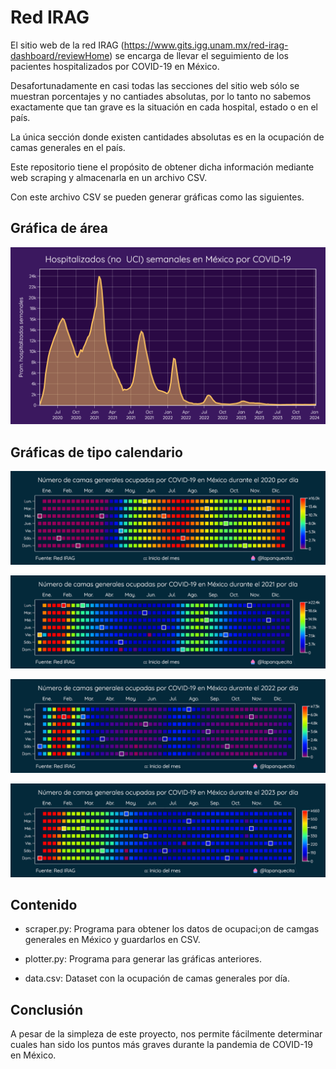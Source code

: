 # Red IRAG

El sitio web de la red IRAG (https://www.gits.igg.unam.mx/red-irag-dashboard/reviewHome) se encarga de llevar el seguimiento de los pacientes hospitalizados por COVID-19 en México.

Desafortunadamente en casi todas las secciones del sitio web sólo se muestran porcentajes y no cantiades absolutas, por lo tanto no sabemos exactamente que tan grave es la situación en cada hospital, estado o en el país.

La única sección donde existen cantidades absolutas es en la ocupación de camas generales en el país.

Este repositorio tiene el propósito de obtener dicha información mediante web scraping y almacenarla en un archivo CSV.

Con este archivo CSV se pueden generar gráficas como las siguientes.

## Gráfica de área

![Imagen 1](./imgs/1.png)

## Gráficas de tipo calendario

![Imagen 2020](./imgs/2020.png)

![Imagen 2021](./imgs/2021.png)

![Imagen 2022](./imgs/2022.png)

![Imagen 2023](./imgs/2023.png)

## Contenido

* scraper.py: Programa para obtener los datos de ocupaci;on de camgas generales en México y guardarlos en CSV.

* plotter.py: Programa para generar las gráficas anteriores.

* data.csv: Dataset con la ocupación de camas generales por día.

## Conclusión

A pesar de la simpleza de este proyecto, nos permite fácilmente determinar cuales han sido los puntos más graves durante la pandemia de COVID-19 en México.